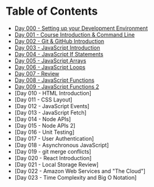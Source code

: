 # Table of Contents

- [Day 000 - Setting up your Development Environment](./notes/000-development-environment)
- [Day 001 - Course Introduction & Command Line](./notes/001-command-line)
- [Day 002 - Git & GitHub Introduction](./notes/002-git-introduction)
- [Day 003 - JavaScript Introduction](./notes/003-javascript-introduction)
- [Day 004 - JavaScript If Statements](./notes/004-javascript-if-statements)
- [Day 005 - JavaScript Arrays](./notes/005-javascript-arrays)
- [Day 006 - JavaScript Loops](./notes/006-javascript-loops)
- [Day 007 - Review](./notes/007-review)
- [Day 008 - JavaScript Functions](./notes/008-javascript-functions)
- [Day 009 - JavaScript Functions 2](./notes/009-javascript-functions-2)
- [Day 010 - HTML Introduction]<!--(./notes/009-html-introduction)-->
- [Day 011 - CSS Layout]<!--(./notes/010-css-layout)-->
- [Day 012 - JavaScript Events]<!--(./notes/011-javascript-events)-->
- [Day 013 - JavaScript Fetch]<!--(./notes/012-javascript-fetch)-->
- [Day 014 - Node APIs]<!--(./notes/013-node-apis)-->
- [Day 015 - Node APIs 2]<!--(./notes/014-node-apis-2)-->
- [Day 016 - Unit Testing]<!--(./notes/015-unit-testing)-->
- [Day 017 - User Authentication]<!--(./notes/016-user-authentication)-->
- [Day 018 - Asynchronous JavaScript]<!--(./notes/017-asynchronous-javascript)-->
- [Day 019 - git merge conflicts]<!--(./notes/018-git-merge-conflicts)-->
- [Day 020 - React Introduction]<!--(./notes/019-react-introduction)-->
- [Day 021 - Local Storage Review]<!--(./notes/020-local-storage-review)-->
- [Day 022 - Amazon Web Services and "The Cloud"]<!--(./notes/021-aws-and-the-cloud)-->
- [Day 023 - Time Complexity and Big O Notation]<!--(./notes/022-time-complexity)-->